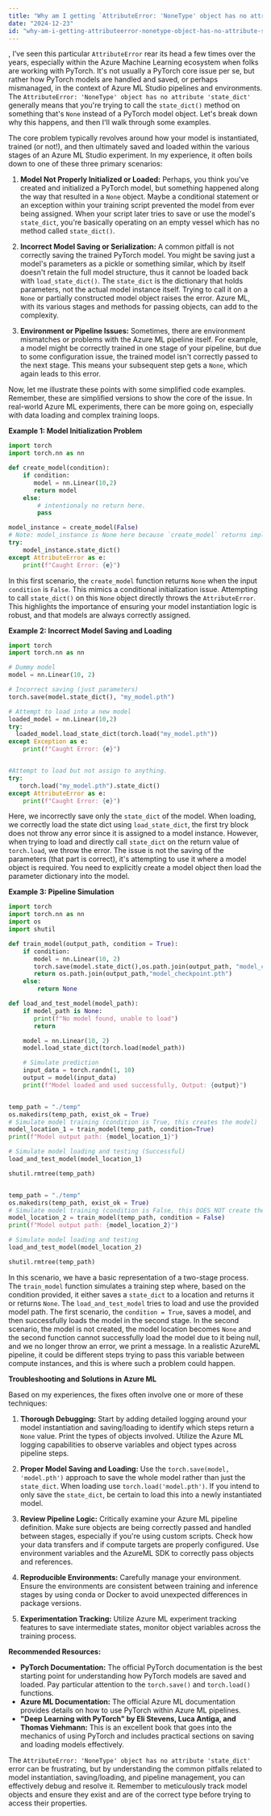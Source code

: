 ```yaml
---
title: "Why am I getting `AttributeError: 'NoneType' object has no attribute 'state_dict'` in Azure ML Studio with PyTorch?"
date: "2024-12-23"
id: "why-am-i-getting-attributeerror-nonetype-object-has-no-attribute-statedict-in-azure-ml-studio-with-pytorch"
---
```


,  I’ve seen this particular `AttributeError` rear its head a few times over the years, especially within the Azure Machine Learning ecosystem when folks are working with PyTorch. It's not usually a PyTorch core issue per se, but rather how PyTorch models are handled and saved, or perhaps mismanaged, in the context of Azure ML Studio pipelines and environments. The `AttributeError: 'NoneType' object has no attribute 'state_dict'` generally means that you're trying to call the `state_dict()` method on something that's `None` instead of a PyTorch model object. Let's break down why this happens, and then I'll walk through some examples.

The core problem typically revolves around how your model is instantiated, trained (or not!), and then ultimately saved and loaded within the various stages of an Azure ML Studio experiment. In my experience, it often boils down to one of these three primary scenarios:

1. **Model Not Properly Initialized or Loaded:** Perhaps, you think you've created and initialized a PyTorch model, but something happened along the way that resulted in a `None` object. Maybe a conditional statement or an exception within your training script prevented the model from ever being assigned. When your script later tries to save or use the model's `state_dict`, you're basically operating on an empty vessel which has no method called `state_dict()`.

2. **Incorrect Model Saving or Serialization:** A common pitfall is not correctly saving the trained PyTorch model. You might be saving just a model's parameters as a pickle or something similar, which by itself doesn't retain the full model structure, thus it cannot be loaded back with `load_state_dict()`. The `state_dict` is the dictionary that holds parameters, not the actual model instance itself. Trying to call it on a `None` or partially constructed model object raises the error. Azure ML, with its various stages and methods for passing objects, can add to the complexity.

3. **Environment or Pipeline Issues:** Sometimes, there are environment mismatches or problems with the Azure ML pipeline itself. For example, a model might be correctly trained in one stage of your pipeline, but due to some configuration issue, the trained model isn't correctly passed to the next stage. This means your subsequent step gets a `None`, which again leads to this error.

Now, let me illustrate these points with some simplified code examples. Remember, these are simplified versions to show the core of the issue. In real-world Azure ML experiments, there can be more going on, especially with data loading and complex training loops.

**Example 1: Model Initialization Problem**

```python
import torch
import torch.nn as nn

def create_model(condition):
    if condition:
       model = nn.Linear(10,2)
       return model
    else:
        # intentionaly no return here.
        pass

model_instance = create_model(False)
# Note: model_instance is None here because `create_model` returns implicitly None.
try:
    model_instance.state_dict()
except AttributeError as e:
    print(f"Caught Error: {e}")
```

In this first scenario, the `create_model` function returns `None` when the input `condition` is `False`. This mimics a conditional initialization issue. Attempting to call `state_dict()` on this `None` object directly throws the `AttributeError`. This highlights the importance of ensuring your model instantiation logic is robust, and that models are always correctly assigned.

**Example 2: Incorrect Model Saving and Loading**

```python
import torch
import torch.nn as nn

# Dummy model
model = nn.Linear(10, 2)

# Incorrect saving (just parameters)
torch.save(model.state_dict(), "my_model.pth")

# Attempt to load into a new model
loaded_model = nn.Linear(10,2)
try:
  loaded_model.load_state_dict(torch.load("my_model.pth"))
except Exception as e:
    print(f"Caught Error: {e}")


#Attempt to load but not assign to anything.
try:
   torch.load("my_model.pth").state_dict()
except AttributeError as e:
    print(f"Caught Error: {e}")
```

Here, we incorrectly save only the `state_dict` of the model. When loading, we correctly load the state dict using `load_state_dict`, the first try block does not throw any error since it is assigned to a model instance. However, when trying to load and directly call `state_dict` on the return value of `torch.load`, we throw the error. The issue is not the saving of the parameters (that part is correct), it's attempting to use it where a model object is required. You need to explicitly create a model object then load the parameter dictionary into the model.

**Example 3: Pipeline Simulation**

```python
import torch
import torch.nn as nn
import os
import shutil

def train_model(output_path, condition = True):
    if condition:
       model = nn.Linear(10, 2)
       torch.save(model.state_dict(),os.path.join(output_path, "model_checkpoint.pth"))
       return os.path.join(output_path,"model_checkpoint.pth")
    else:
        return None

def load_and_test_model(model_path):
    if model_path is None:
       print(f"No model found, unable to load")
       return

    model = nn.Linear(10, 2)
    model.load_state_dict(torch.load(model_path))

    # Simulate prediction
    input_data = torch.randn(1, 10)
    output = model(input_data)
    print(f"Model loaded and used successfully, Output: {output}")


temp_path = "./temp"
os.makedirs(temp_path, exist_ok = True)
# Simulate model training (condition is True, this creates the model)
model_location_1 = train_model(temp_path, condition=True)
print(f"Model output path: {model_location_1}")

# Simulate model loading and testing (Successful)
load_and_test_model(model_location_1)

shutil.rmtree(temp_path)


temp_path = "./temp"
os.makedirs(temp_path, exist_ok = True)
# Simulate model training (condition is False, this DOES NOT create the model)
model_location_2 = train_model(temp_path, condition = False)
print(f"Model output path: {model_location_2}")

# Simulate model loading and testing
load_and_test_model(model_location_2)

shutil.rmtree(temp_path)

```

In this scenario, we have a basic representation of a two-stage process. The `train_model` function simulates a training step where, based on the condition provided, it either saves a `state_dict` to a location and returns it or returns `None`. The `load_and_test_model` tries to load and use the provided model path. The first scenario, the `condition = True`, saves a model, and then successfully loads the model in the second stage. In the second scenario, the model is not created, the model location becomes `None` and the second function cannot successfully load the model due to it being null, and we no longer throw an error, we print a message. In a realistic AzureML pipeline, it could be different steps trying to pass this variable between compute instances, and this is where such a problem could happen.

**Troubleshooting and Solutions in Azure ML**

Based on my experiences, the fixes often involve one or more of these techniques:

1.  **Thorough Debugging:** Start by adding detailed logging around your model instantiation and saving/loading to identify which steps return a `None` value. Print the types of objects involved. Utilize the Azure ML logging capabilities to observe variables and object types across pipeline steps.

2.  **Proper Model Saving and Loading:** Use the `torch.save(model, 'model.pth')` approach to save the whole model rather than just the `state_dict`. When loading use `torch.load('model.pth')`. If you intend to only save the `state_dict`, be certain to load this into a newly instantiated model.

3.  **Review Pipeline Logic:** Critically examine your Azure ML pipeline definition. Make sure objects are being correctly passed and handled between stages, especially if you're using custom scripts. Check how your data transfers and if compute targets are properly configured. Use environment variables and the AzureML SDK to correctly pass objects and references.

4.  **Reproducible Environments:** Carefully manage your environment. Ensure the environments are consistent between training and inference stages by using conda or Docker to avoid unexpected differences in package versions.

5.  **Experimentation Tracking:** Utilize Azure ML experiment tracking features to save intermediate states, monitor object variables across the training process.

**Recommended Resources:**

*   **PyTorch Documentation:** The official PyTorch documentation is the best starting point for understanding how PyTorch models are saved and loaded. Pay particular attention to the `torch.save()` and `torch.load()` functions.
*   **Azure ML Documentation:** The official Azure ML documentation provides details on how to use PyTorch within Azure ML pipelines.
*   **"Deep Learning with PyTorch" by Eli Stevens, Luca Antiga, and Thomas Viehmann:** This is an excellent book that goes into the mechanics of using PyTorch and includes practical sections on saving and loading models effectively.

The `AttributeError: 'NoneType' object has no attribute 'state_dict'` error can be frustrating, but by understanding the common pitfalls related to model instantiation, saving/loading, and pipeline management, you can effectively debug and resolve it. Remember to meticulously track model objects and ensure they exist and are of the correct type before trying to access their properties.
